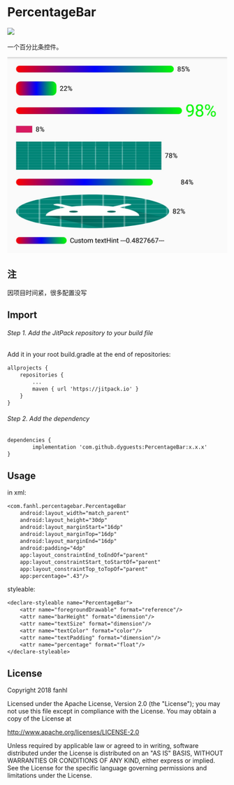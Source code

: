 # PercentageBar

[![](https://jitpack.io/v/dyguests/PercentageBar.svg)](https://jitpack.io/#dyguests/PercentageBar)

一个百分比条控件。

![](./graphics/sample.jpg)

## 注

因项目时间紧，很多配置没写

## Import

###### Step 1. Add the JitPack repository to your build file

Add it in your root build.gradle at the end of repositories:

	allprojects {
		repositories {
			...
			maven { url 'https://jitpack.io' }
		}
	}

###### Step 2. Add the dependency

	dependencies {
	        implementation 'com.github.dyguests:PercentageBar:x.x.x'
	}

## Usage

in xml:

    <com.fanhl.percentagebar.PercentageBar
        android:layout_width="match_parent"
        android:layout_height="30dp"
        android:layout_marginStart="16dp"
        android:layout_marginTop="16dp"
        android:layout_marginEnd="16dp"
        android:padding="4dp"
        app:layout_constraintEnd_toEndOf="parent"
        app:layout_constraintStart_toStartOf="parent"
        app:layout_constraintTop_toTopOf="parent"
        app:percentage=".43"/>

styleable:

    <declare-styleable name="PercentageBar">
        <attr name="foregroundDrawable" format="reference"/>
        <attr name="barHeight" format="dimension"/>
        <attr name="textSize" format="dimension"/>
        <attr name="textColor" format="color"/>
        <attr name="textPadding" format="dimension"/>
        <attr name="percentage" format="float"/>
    </declare-styleable>

## License

Copyright 2018 fanhl

Licensed under the Apache License, Version 2.0 (the "License");
you may not use this file except in compliance with the License.
You may obtain a copy of the License at

   http://www.apache.org/licenses/LICENSE-2.0

Unless required by applicable law or agreed to in writing, software
distributed under the License is distributed on an "AS IS" BASIS,
WITHOUT WARRANTIES OR CONDITIONS OF ANY KIND, either express or implied.
See the License for the specific language governing permissions and
limitations under the License.